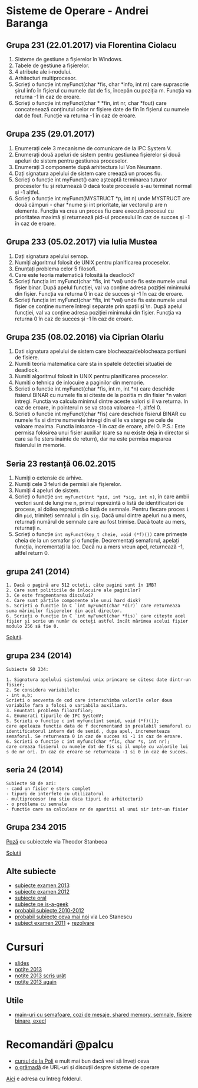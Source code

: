 # Sisteme de Operare - Andrei Baranga

## Grupa 231 (22.01.2017) via Florentina Ciolacu

1. Sisteme de gestiune a fișierelor în Windows.
2. Tabele de gestiune a fișierelor.
3. 4 atribute ale i-nodului.
4. Arhitecturi multiprocesor.
5. Scrieți o funcție int myFunct(char *fis, char *info, int m) care suprascrie șirul info în fișierul cu numele dat de fis, începân cu poziția m. Funcția va returna -1 în caz de eroare.
6. Scrieți o funcție int myFunct(char * *fin, int nr, char *fout) care concatenează conținutul celor nr fișiere date de fin în fișierul cu numele dat de fout. Funcție va returna -1 în caz de eroare.

## Grupa 235 (29.01.2017)

1. Enumerați cele 3 mecanisme de comunicare de la IPC System V.
2. Enumerați două apeluri de sistem pentru gestiunea fișierelor și două apeluri de sistem pentru gestiunea proceselor.
3. Enumerați 3 componente după arhitectura lui Von Neumann.
4. Dați signatura apelului de sistem care creează un proces fiu.
5. Scrieți o funcție int myFunct() care așteaptă terminarea tuturor proceselor fiu și returnează 0 dacă toate procesele s-au terminat normal și -1 altfel.
6. Scrieți o funcție int myFunct(MYSTRUCT *p, int n) unde MYSTRUCT are două câmpuri - char *nume și int prioritate, iar vectorul p are n elemente. Funcția va crea un proces fiu care execută procesul cu prioritatea maximă și returnează pid-ul procesului în caz de succes și -1 în caz de eroare.

## Grupa 233 (05.02.2017) via Iulia Mustea

1. Dați signatura apelului semop.
2. Numiți algoritmul folosit de UNIX pentru planificarea proceselor.
3. Enunțați problema celor 5 filosofi.
4. Care este teoria matematică folosită la deadlock?
5. Scrieți funcția int myFunct(char *fis, int *val) unde fis este numele unui fișier binar. După apelul funcției, val va conține adresa poziției minimului din fișier. Funcția va returna 0 în caz de succes și -1 în caz de eroare.
6. Scrieți funcția int myFunct(char *fis, int *val) unde fis este numele unui fișier ce conține numere întregi separate prin spații și \n. După apelul funcției, val va conține adresa poziției minimului din fișier. Funcția va returna 0 în caz de succes și -1 în caz de eroare.

## Grupa 235 (08.02.2016) via Ciprian Olariu

1. Dati signatura apelului de sistem care blocheaza/deblocheaza portiuni de fisiere.
2. Numiti teoria matematica care sta in spatele detectiei situatiei de deadlock.
3. Numiti algoritmul folosit in UNIX pentru planificarea proceselor.
4. Numiti o tehnica de inlocuire a paginilor din memorie.
5. Scrieti o functie int myFunct(char *fis, int m, int *n) care deschide fisierul BINAR cu numele fis si citeste de la pozitia m din fisier *n valori intregi. Functia va calcula minimul dintre aceste valori si il va returna. In caz de eroare, in pointerul n se va stoca valoarea -1, altfel 0.
6. Scrieti o functie int myFunct(char *fis) care deschide fisierul BINAR cu numele fis si dintre numerele intregi din el le va sterge pe cele de valoare maxima. Functia intoarce -1 in caz de eroare, alfel 0. P.S.: Este permisa folosirea unui fisier auxiliar (care sa nu existe deja in director si care sa fie sters inainte de return), dar nu este permisa maparea fisierului in memorie.

## Seria 23 restanță 06.02.2015

1. Numiți o extensie de arhive.
2. Numiți cele 3 feluri de permisii ale fișierelor.
3. Numiți 4 apeluri de sistem.
4. Scrieți o funcție `int myFunct(int *pid, int *sig, int n)`, în care ambii vectori sunt de lungime n, primul reprezintă o listă de identificatori de procese, al doilea reprezintă o listă de semnale. Pentru fiecare proces `i` din `pid`, trimiteți semnalul `i` din `sig`. Dacă unul dintre apeluri nu a mers, returnați numărul de semnale care au fost trimise. Dacă toate au mers, returnați `n`.
5. Scrieți o funcție `int myFunct(key_t cheie, void (*f)())` care primește cheia de la un semafor și o funcție. Decrementați semaforul, apelați funcția, incrementați la loc. Dacă nu a mers vreun apel, returnează -1, altfel return 0.

## grupa 241 (2014)

```
1. Dacă o pagină are 512 octeți, câte pagini sunt în 1MB?
2. Care sunt politicile de înlocuire ale paginilor?
3. Ce este fragmentarea discului?
4. Care sunt părțile componente ale unui hard disk?
5. Scrieti o functie în C `int myFunct(char *dir)` care returneaza suma mărimilor fișierelor din acel director.
6. Scrieți o funcție în C `int myFunct(char *fis)` care citește acel fișier și scrie un număr de octeți astfel încât mărimea acelui fișier modulo 256 să fie 0.
```

[Solutii](https://github.com/palcu/homework/blob/master/so/examen-2014-grupa-241/pr5.c).

## grupa 234 (2014)

```
Subiecte SO 234:

1. Signatura apelului sistemului unix princare se citesc date dintr-un fisier;
2. Se considera variabilele:
- int a,b;
Scrieti o secventa de cod care interschimba valorile celor doua variabile fara a folosi o variabila auxiliara.
3. Enuntati problema filozofilor;
4. Enumerati tipurile de IPC SystemV;
5. Scrieti o functie c int myfunc(int semid, void (*f)());
care apeleaza functia data de f decrementand in prealabil semaforul cu identificatorul intern dat de semid., dupa apel, incrementeaza semaforul. Se returneaza 0 in caz de succes si -1 in caz de eroare.
6. Scrieti o functie c int myfunc(char *fis, char *s, int nr);
care creaza fisierul cu numele dat de fis si il umple cu valorile lui s de nr ori. In caz de eroare se returneaza -1 si 0 in caz de succes.
```

## seria 24 (2014)

```
Subiecte SO de azi:
- cand un fisier e sters complet
- tipuri de interfete cu utilizatorul
- multiprocesor (nu stiu daca tipuri de arhitecturi)
- o problema cu semnale
- functie care sa calculeze nr de aparitii al unui sir intr-un fisier
```

## Grupa 234 2015

[Poză](https://www.dropbox.com/s/1cn4wu5n8kv5frw/subiect_examen_2015.jpg?dl=0) cu subiectele via Theodor Stanbeca

[Solutii](https://github.com/palcu/homework/tree/master/so/examen-2014-seria-24)

## Alte subiecte

* [subiecte examen 2013](https://www.dropbox.com/s/ll82pfkopgi3q57/subiecte_examen_2013.txt?dl=0)
* [subiecte examen 2012](https://www.dropbox.com/s/pd50ijoozna0s0k/subiecte_examen_2012.pdf?dl=0)
* [subiecte oral](https://www.dropbox.com/sh/zgehw54xqqt2yy9/AABeq3DIgWz0wldQ09BrTfq_a?dl=0)
* [subiecte pe is-a-geek](http://fmi.is-a-geek.net/index.php/Sisteme_de_operare_%28Andrei_Baranga%29#Cursuri)
* [probabil subiecte 2010-2012](https://www.dropbox.com/s/x200dlay1g7849b/subiecte_vechi.txt?dl=0)
* [probabil subiecte ceva mai noi](https://www.dropbox.com/s/gkq0tia7a73h9w4/alte_subiecte.txt?dl=0) via Leo Stanescu
* [subiect examen 2011](https://www.dropbox.com/s/8rztqwl0k2owuk2/subiect_examen_2011.jpg?dl=0) + [rezolvare](https://www.dropbox.com/s/5zu9mtnrahicqpz/rezolvare_subiect_2011.txt?dl=0)

# Cursuri

* [slides](https://www.dropbox.com/sh/dwml865r63x5soq/AACBBCl08v-ycJo4PzqToZB-a?dl=0)
* [notițe 2013](https://www.dropbox.com/sh/mume4oo6rc4jhnh/AAClbYH4clSsmug4SXUQWmnWa?dl=0)
* [notițe 2013 scris urât](https://www.dropbox.com/s/l6bn0sevg6p6kg6/curs_2013_scris_urat.pdf?dl=0)
* [notițe 2013 again](https://www.dropbox.com/sh/mume4oo6rc4jhnh/AAClbYH4clSsmug4SXUQWmnWa?dl=0)

## Utile
* [main-uri cu semafoare, cozi de mesaje, shared memory, semnale, fisiere binare, execl](https://www.dropbox.com/sh/74kwcgg59x57hs7/AACuQDtpFQYNlnNfTqygwSDqa?dl=0)

# Recomandări @palcu

* [cursul de la Poli](http://ocw.cs.pub.ro/courses/so) e mult mai bun dacă vrei să înveți ceva
* [o grămadă](https://hn.algolia.com/?query=operating%20system&sort=byPopularity&prefix&page=0&dateRange=all&type=story) de URL-uri și discuții despre sisteme de operare

[Aici](https://www.dropbox.com/sh/n8107fznkb8zboa/AABennEy8Xg7mbWB-DtGBA6Ma?dl=0) e adresa cu întreg folderul.
